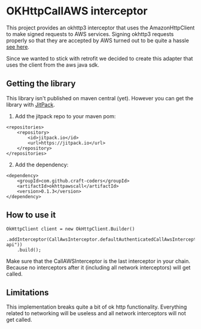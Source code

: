 # OKHttpCallAWS interceptor

This project provides an okhttp3 interceptor that uses the AmazonHttpClient to make signed requests to AWS services.
Signing okhttp3 requests properly so that they are accepted by AWS turned out to be quite a hassle
[see here](https://github.com/esiqveland/okhttp-awssigner/issues/3).

Since we wanted to stick with retrofit we decided to create this adapter that uses the client from the aws java sdk.

## Getting the library

This library isn't published on maven central (yet).
However you can get the library with [JitPack](https://jitpack.io/).

1. Add the jitpack repo to your maven pom:

```
<repositories>
    <repository>
        <id>jitpack.io</id>
        <url>https://jitpack.io</url>
    </repository>
</repositories>
```

2. Add the dependency:

```
<dependency>
    <groupId>com.github.craft-coders</groupId>
    <artifactId>okhttpawscall</artifactId>
    <version>0.1.3</version>
</dependency>
```

## How to use it

```
OkHttpClient client = new OkHttpClient.Builder()
    .addInterceptor(CallAwsInterceptor.defaultAuthenticatedCallAwsInterceptor("execute-api"))
    .build();
```

Make sure that the CallAWSInterceptor is the last interceptor in your chain.
Because no interceptors after it (including all network interceptors) will get called.

## Limitations

This implementation breaks quite a bit of ok http functionality.
Everything related to networking will be useless and all network interceptors will not get called.
